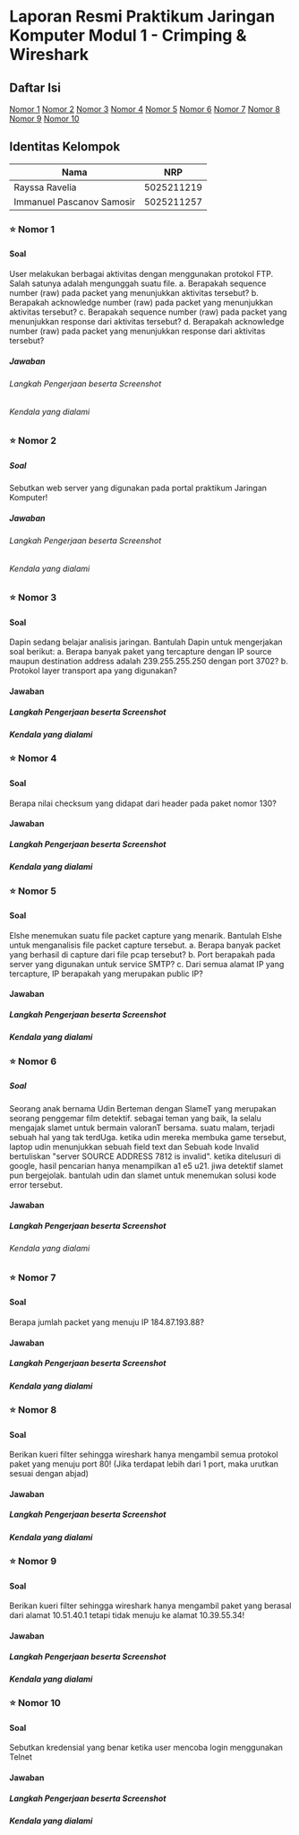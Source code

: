 # Laporan Resmi Praktikum Jaringan Komputer Modul 1 - Crimping & Wireshark

## Daftar Isi
[Nomor 1](https://github.com/rayrednet/Jarkom-Modul-1-B04-2023#-nomor-1)
[Nomor 2](https://github.com/rayrednet/Jarkom-Modul-1-B04-2023#-nomor-2)
[Nomor 3](https://github.com/rayrednet/Jarkom-Modul-1-B04-2023#-nomor-3)
[Nomor 4](https://github.com/rayrednet/Jarkom-Modul-1-B04-2023#-nomor-4)
[Nomor 5](https://github.com/rayrednet/Jarkom-Modul-1-B04-2023#-nomor-5)
[Nomor 6](https://github.com/rayrednet/Jarkom-Modul-1-B04-2023#-nomor-6)
[Nomor 7](https://github.com/rayrednet/Jarkom-Modul-1-B04-2023#-nomor-7)
[Nomor 8](https://github.com/rayrednet/Jarkom-Modul-1-B04-2023#-nomor-8)
[Nomor 9](https://github.com/rayrednet/Jarkom-Modul-1-B04-2023#-nomor-9)
[Nomor 10](https://github.com/rayrednet/Jarkom-Modul-1-B04-2023#-nomor-10)

## Identitas Kelompok
| Nama                                 | NRP        |
| -------------------------------------|------------|
| Rayssa Ravelia                       | 5025211219 |
| Immanuel Pascanov Samosir            | 5025211257 |

### ⭐ Nomor 1
#### Soal
User melakukan berbagai aktivitas dengan menggunakan protokol FTP. Salah satunya adalah mengunggah suatu file.
a. Berapakah sequence number (raw) pada packet yang menunjukkan aktivitas tersebut? 
b. Berapakah acknowledge number (raw) pada packet yang menunjukkan aktivitas tersebut? 
c. Berapakah sequence number (raw) pada packet yang menunjukkan response dari aktivitas tersebut?
d. Berapakah acknowledge number (raw) pada packet yang menunjukkan response dari aktivitas tersebut?

##### Jawaban
###### Langkah Pengerjaan beserta Screenshot

###### Kendala yang dialami

### ⭐ Nomor 2
##### Soal
Sebutkan web server yang digunakan pada portal praktikum Jaringan Komputer!

##### Jawaban

###### Langkah Pengerjaan beserta Screenshot

###### Kendala yang dialami


### ⭐ Nomor 3
#### Soal
Dapin sedang belajar analisis jaringan. Bantulah Dapin untuk mengerjakan soal berikut:
a. Berapa banyak paket yang tercapture dengan IP source maupun destination address adalah 239.255.255.250 dengan port 3702?
b. Protokol layer transport apa yang digunakan?

#### Jawaban
##### Langkah Pengerjaan beserta Screenshot

##### Kendala yang dialami

### ⭐ Nomor 4
#### Soal
Berapa nilai checksum yang didapat dari header pada paket nomor 130?

#### Jawaban
##### Langkah Pengerjaan beserta Screenshot

##### Kendala yang dialami

### ⭐ Nomor 5
#### Soal
Elshe menemukan suatu file packet capture yang menarik. Bantulah Elshe untuk menganalisis file packet capture tersebut.
a. Berapa banyak packet yang berhasil di capture dari file pcap tersebut?
b. Port berapakah pada server yang digunakan untuk service SMTP?
c. Dari semua alamat IP yang tercapture, IP berapakah yang merupakan public IP?

#### Jawaban
##### Langkah Pengerjaan beserta Screenshot

##### Kendala yang dialami

### ⭐ Nomor 6
##### Soal
Seorang anak bernama Udin Berteman dengan SlameT yang merupakan seorang penggemar film detektif. sebagai teman yang baik, Ia selalu mengajak slamet untuk bermain valoranT bersama. suatu malam, terjadi sebuah hal yang tak terdUga. ketika udin mereka membuka game tersebut, laptop udin menunjukkan sebuah field text dan Sebuah kode Invalid bertuliskan "server SOURCE ADDRESS 7812 is invalid". ketika ditelusuri di google, hasil pencarian hanya menampilkan a1 e5 u21. jiwa detektif slamet pun bergejolak. bantulah udin dan slamet untuk menemukan solusi kode error tersebut.

#### Jawaban
##### Langkah Pengerjaan beserta Screenshot

###### Kendala yang dialami

### ⭐ Nomor 7
#### Soal
Berapa jumlah packet yang menuju IP 184.87.193.88?
#### Jawaban

##### Langkah Pengerjaan beserta Screenshot

##### Kendala yang dialami

### ⭐ Nomor 8
#### Soal
Berikan kueri filter sehingga wireshark hanya mengambil semua protokol paket yang menuju port 80! (Jika terdapat lebih dari 1 port, maka urutkan sesuai dengan abjad)

#### Jawaban
##### Langkah Pengerjaan beserta Screenshot

##### Kendala yang dialami

### ⭐ Nomor 9
#### Soal
Berikan kueri filter sehingga wireshark hanya mengambil paket yang berasal dari alamat 10.51.40.1 tetapi tidak menuju ke alamat 10.39.55.34!

#### Jawaban
##### Langkah Pengerjaan beserta Screenshot

##### Kendala yang dialami

### ⭐ Nomor 10
#### Soal
Sebutkan kredensial yang benar ketika user mencoba login menggunakan Telnet

#### Jawaban
##### Langkah Pengerjaan beserta Screenshot

##### Kendala yang dialami
